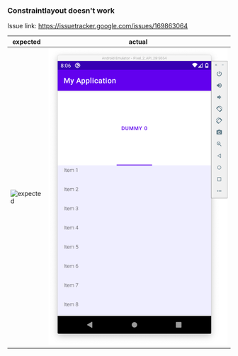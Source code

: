 ### Constraintlayout doesn't work

Issue link: https://issuetracker.google.com/issues/169863064

|expected|actual|
|---|---|
|![expected](expected.png)|![actual](actual.png)|